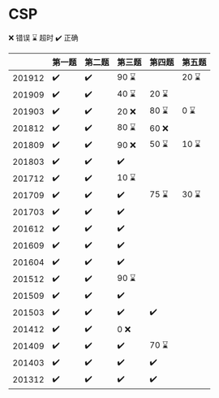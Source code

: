 # CSP

:x: 错误    :hourglass: 超时   :heavy_check_mark: 正确​

|        | 第一题 | 第二题 | 第三题    | 第四题    | 第五题   |
| ------ | ------ | ------ | --------- | --------- | -------- |
| 201912 | :heavy_check_mark:    | :heavy_check_mark:    | 90 :hourglass: |           | 20 :hourglass: |
| 201909 | :heavy_check_mark:    | :heavy_check_mark:    | 40 :hourglass: | 20 :hourglass: |          |
| 201903 | :heavy_check_mark:    | :heavy_check_mark:    | 20 :x: | 80 :hourglass: | 0 :hourglass: |
| 201812 | :heavy_check_mark:    | :heavy_check_mark:    | 80 :hourglass: | 60 :x: |          |
| 201809 | :heavy_check_mark:    | :heavy_check_mark:    | 90 :x: | 50 :hourglass: | 10 :hourglass: |
| 201803 | :heavy_check_mark:    | :heavy_check_mark:    | :heavy_check_mark:       |           |          |
| 201712 | :heavy_check_mark:    | :heavy_check_mark:    | 10 :hourglass: |           |          |
| 201709 | :heavy_check_mark:    | :heavy_check_mark:    | :heavy_check_mark:       | 75 :hourglass: | 30 :hourglass: |
| 201703 | :heavy_check_mark:    | :heavy_check_mark:    | :heavy_check_mark:       |           |          |
| 201612 | :heavy_check_mark:    | :heavy_check_mark:    | :heavy_check_mark:       |           |          |
| 201609 | :heavy_check_mark:    | :heavy_check_mark:    | :heavy_check_mark:       |           |          |
| 201604 | :heavy_check_mark:    | :heavy_check_mark:    | :heavy_check_mark:       |           |          |
| 201512 | :heavy_check_mark:    | :heavy_check_mark:    | 90 :hourglass: |  |          |
| 201509 | :heavy_check_mark:    | :heavy_check_mark:    | :heavy_check_mark:       |           |          |
| 201503 | :heavy_check_mark:    | :heavy_check_mark:    | :heavy_check_mark:       | :heavy_check_mark: |          |
| 201412 | :heavy_check_mark:    | :heavy_check_mark:    | 0 :x: |           |          |
| 201409 | :heavy_check_mark:    | :heavy_check_mark:    | :heavy_check_mark:       | 70 :hourglass: |          |
| 201403 | :heavy_check_mark:    | :heavy_check_mark:    | :heavy_check_mark:       | :heavy_check_mark: |          |
| 201312 | :heavy_check_mark:    | :heavy_check_mark:    | :heavy_check_mark:       | :heavy_check_mark: |          |



